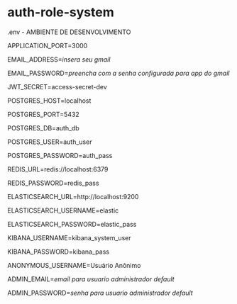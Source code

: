 # auth-role-system

.env - AMBIENTE DE DESENVOLVIMENTO

APPLICATION_PORT=3000

EMAIL_ADDRESS=*insera seu gmail*

EMAIL_PASSWORD=*preencha com a senha configurada para app do gmail*

JWT_SECRET=access-secret-dev

POSTGRES_HOST=localhost

POSTGRES_PORT=5432

POSTGRES_DB=auth_db

POSTGRES_USER=auth_user

POSTGRES_PASSWORD=auth_pass

REDIS_URL=redis://localhost:6379

REDIS_PASSWORD=redis_pass

ELASTICSEARCH_URL=http://localhost:9200

ELASTICSEARCH_USERNAME=elastic

ELASTICSEARCH_PASSWORD=elastic_pass

KIBANA_USERNAME=kibana_system_user

KIBANA_PASSWORD=kibana_pass

ANONYMOUS_USERNAME=Usuário Anônimo

ADMIN_EMAIL=*email para usuario administrador default*

ADMIN_PASSWORD=*senha para usuario administrador default*